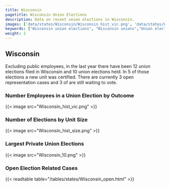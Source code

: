 ```yaml
---
title: Wisconsin
pagetitle: Wisconsin Union Elections
description: Data on recent union elections in Wisconsin.
images: ['data/states/Wisconsin/Wisconsin_hist_vic.png', 'data/states/Wisconsin/Wisconsin_hist_size.png', 'data/states/Wisconsin/Wisconsin_10.png']
keywords: ["Wisconsin union elections", "Wisconsin unions","Union elections"]
weight: 1
---
```

##  Wisconsin

Excluding public employees, in the last year there have been 12 union elections filed in Wisconsin and 10 union elections held. In 5 of those elections a new unit was certified. There are currently 3 open representation cases and 3 of are still waiting to vote.

### Number Employees in a Union Election by Outcome
{{< image src="Wisconsin_hist_vic.png" >}}

### Number of Elections by Unit Size
{{< image src="Wisconsin_hist_size.png" >}}

### Largest Private Union Elections
{{< image src="Wisconsin_10.png" >}}

### Open Election Related Cases
{{< readtable table="/tables/states/Wisconsin_open.html" >}}

